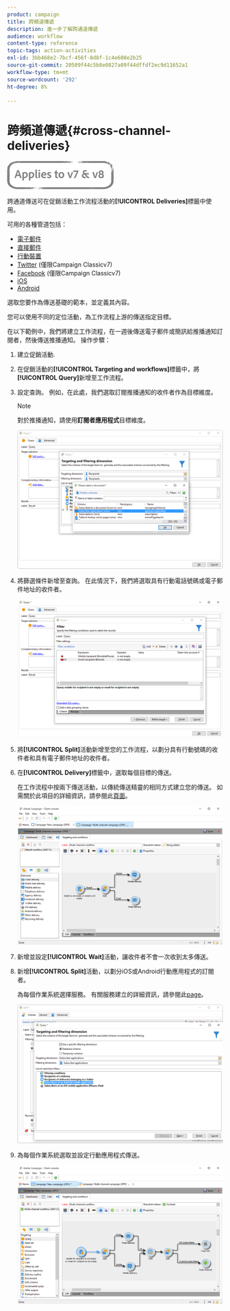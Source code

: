 ```yaml
---
product: campaign
title: 跨頻道傳遞
description: 進一步了解跨通道傳遞
audience: workflow
content-type: reference
topic-tags: action-activities
exl-id: 3bb468e2-7bcf-456f-8d8f-1c4e608e2b25
source-git-commit: 20509f44c5b8e0827a09f44dffdf2ec9d11652a1
workflow-type: tm+mt
source-wordcount: '292'
ht-degree: 8%

---
```


# 跨頻道傳遞{#cross-channel-deliveries}

![](../../assets/common.svg)

跨通道傳送可在促銷活動工作流程活動的&#x200B;**[!UICONTROL Deliveries]**&#x200B;標籤中使用。

可用的各種管道包括：

* [電子郵件](../../delivery/using/about-email-channel.md)
* [直接郵件](../../delivery/using/about-direct-mail-channel.md)
* [行動裝置](../../delivery/using/sms-channel.md)
* [Twitter](../../social/using/publishing-on-twitter.md) (僅限Campaign Classicv7)
* [Facebook](../../social/using/publishing-on-facebook.md) (僅限Campaign Classicv7)
* [iOS](../../delivery/using/create-notifications-ios.md)
* [Android](../../delivery/using/create-notifications-android.md)

選取您要作為傳送基礎的範本，並定義其內容。

您可以使用不同的定位活動，為工作流程上游的傳送指定目標。

在以下範例中，我們將建立工作流程，在一週後傳送電子郵件或簡訊給推播通知訂閱者，然後傳送推播通知。 操作步驟：

1. 建立促銷活動.
1. 在促銷活動的&#x200B;**[!UICONTROL Targeting and workflows]**&#x200B;標籤中，將&#x200B;**[!UICONTROL Query]**&#x200B;新增至工作流程。
1. 設定查詢。 例如，在此處，我們選取訂閱推播通知的收件者作為目標維度。

   >[!NOTE]
   >
   >對於推播通知，請使用&#x200B;**訂閱者應用程式**&#x200B;目標維度。

   ![](assets/cross_channel_delivery_1.png)

1. 將篩選條件新增至查詢。 在此情況下，我們將選取具有行動電話號碼或電子郵件地址的收件者。

   ![](assets/cross_channel_delivery_2.png)

1. 將&#x200B;**[!UICONTROL Split]**&#x200B;活動新增至您的工作流程，以劃分具有行動號碼的收件者和具有電子郵件地址的收件者。
1. 在&#x200B;**[!UICONTROL Delivery]**&#x200B;標籤中，選取每個目標的傳送。

   在工作流程中按兩下傳送活動，以傳統傳送精靈的相同方式建立您的傳送。 如需關於此項目的詳細資訊，請參閱此[頁面](../../delivery/using/about-email-channel.md)。

   ![](assets/cross_channel_delivery_3.png)

1. 新增並設定&#x200B;**[!UICONTROL Wait]**&#x200B;活動，讓收件者不會一次收到太多傳送。
1. 新增&#x200B;**[!UICONTROL Split]**&#x200B;活動，以劃分iOS或Android行動應用程式的訂閱者。

   為每個作業系統選擇服務。 有關服務建立的詳細資訊，請參閱此[page](../../delivery/using/configuring-the-mobile-application.md)。

   ![](assets/cross_channel_delivery_4.png)

1. 為每個作業系統選取並設定行動應用程式傳送。

   ![](assets/cross_channel_delivery_5.png)
